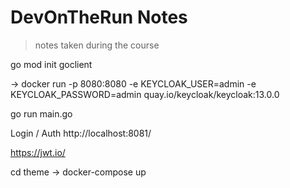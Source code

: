 # DevOnTheRun Notes

> notes taken during the course

<!-- https://gitignore.io -->

go mod init goclient

-> docker run -p 8080:8080 -e KEYCLOAK_USER=admin -e KEYCLOAK_PASSWORD=admin quay.io/keycloak/keycloak:13.0.0

go run main.go

Login / Auth
http://localhost:8081/

https://jwt.io/

cd theme
-> docker-compose up
